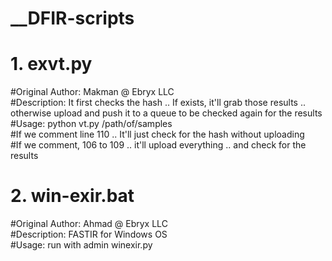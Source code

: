 # __DFIR-scripts

# 1. exvt.py
#Original Author: Makman @ Ebryx LLC\
#Description: It first checks the hash .. If exists, it'll grab those results .. otherwise upload and push it to a queue to be checked again for the results\
#Usage: python vt.py /path/of/samples\
#If we comment line 110 .. It'll just check for the hash without uploading\
#If we comment, 106 to 109 .. it'll upload everything .. and check for the results

# 2. win-exir.bat
#Original Author: Ahmad @ Ebryx LLC\
#Description: FASTIR for Windows OS\
#Usage: run with admin winexir.py
